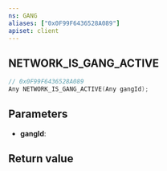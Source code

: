 ```yaml
---
ns: GANG
aliases: ["0x0F99F6436528A089"]
apiset: client
---
```

## NETWORK_IS_GANG_ACTIVE

```c
// 0x0F99F6436528A089
Any NETWORK_IS_GANG_ACTIVE(Any gangId);
```


## Parameters
* **gangId**:

## Return value

